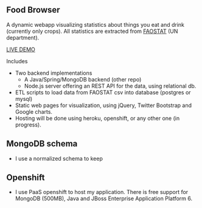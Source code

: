 ## Food Browser
A dynamic webapp visualizing statistics about things you eat and drink (currently only crops). All statistics are extracted from [FAOSTAT](http://faostat.fao.org/) (UN department).

[LIVE DEMO](foodbrowser-andrehacker.rhcloud.com)

Includes
* Two backend implementations
    * A Java/Spring/MongoDB backend (other repo)
    * Node.js server offering an REST API for the data, using relational db.
* ETL scripts to load data from FAOSTAT csv into database (postgres or mysql)
* Static web pages for visualization, using jQuery, Twitter Bootstrap and Google charts.
* Hosting will be done using heroku, openshift, or any other one (in progress).

## MongoDB schema
* I use a normalized schema to keep 

## Openshift
* I use PaaS openshift to host my application. There is free support for MongoDB (500MB), Java and JBoss Enterprise Application Platform 6.


<!--
Postgres Import
https://devcenter.heroku.com/articles/heroku-postgres-import-export#import

NodeJS ORM Mapper and 
http://dailyjs.com/2013/04/15/node-database-library/
- sql
- sequelize
- squel

Drivers
- mysql and pg
-->
